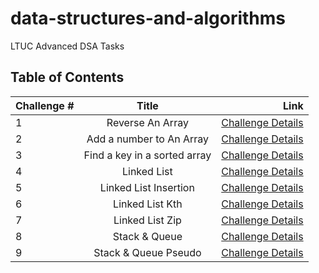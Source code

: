 # data-structures-and-algorithms

LTUC Advanced DSA Tasks

## Table of Contents

| Challenge # | Title                        | Link                |
| ----------- |:----------------------------:| -------------------:|
|      1      | Reverse An Array             | [Challenge Details](/Challenges/1/README.md) |
|      2      | Add a number to An Array     | [Challenge Details](/Challenges/2/README.md) |
|      3      | Find a key in a sorted array | [Challenge Details](/Challenges/3/README.md) |
|      4      | Linked List                  | [Challenge Details](/Challenges/4/README.md) |
|      5      | Linked List Insertion        | [Challenge Details](/Challenges/5/README.md) |
|      6      | Linked List Kth              | [Challenge Details](/Challenges/6/README.md) |
|      7      | Linked List Zip              | [Challenge Details](/Challenges/7/README.md) |
|      8      | Stack & Queue                | [Challenge Details](/Challenges/8/README.md) |
|      9      | Stack & Queue Pseudo         | [Challenge Details](/Challenges/8/README.md) |

